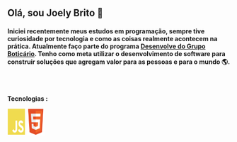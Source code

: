## Olá, sou Joely Brito 🥰

#### Iniciei recentemente meus estudos em programação, sempre tive curiosidade por tecnologia e como as coisas realmente acontecem na prática. Atualmente faço parte do programa <a href="https://desenvolve.grupoboticario.com.br/" target="_blank">Desenvolve do Grupo Boticário</a>. Tenho como meta utilizar o desenvolvimento de software para construir soluções que agregam valor para as pessoas e para o mundo 🌎.
##
<div style="display: inline_block"><br>
  <p><b>Tecnologias :</b></p>
  <img align="center" alt="Rafa-Js" height="60" width="40" src="https://raw.githubusercontent.com/devicons/devicon/master/icons/javascript/javascript-plain.svg">
  <img align="center" alt="Rafa-HTML" height="60" width="40" src="https://raw.githubusercontent.com/devicons/devicon/master/icons/html5/html5-original.svg">
</div>


<!---
Joely-Brito/Joely-Brito is a ✨ special ✨ repository because its `README.md` (this file) appears on your GitHub profile.
You can click the Preview link to take a look at your changes.
--->
